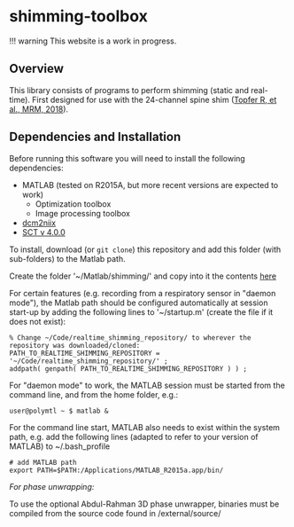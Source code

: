 # shimming-toolbox

!!! warning
    This website is a work in progress. 

## Overview

This library consists of programs to perform shimming (static and real-time).
First designed for use with the 24-channel spine shim ([Topfer R, et al., MRM,
2018](https://doi.org/10.1002/mrm.27089)).

## Dependencies and Installation

Before running this software you will need to install the following dependencies:
- MATLAB (tested on R2015A, but more recent versions are expected to work)
  - Optimization toolbox
  - Image processing toolbox
- [dcm2niix](https://github.com/rordenlab/dcm2niix#install)
- [SCT v 4.0.0](https://github.com/neuropoly/spinalcordtoolbox)

To install, download (or `git clone`) this repository and add this folder (with sub-folders) to the Matlab path.

Create the folder '~/Matlab/shimming/' and copy into it the contents [here](https://drive.google.com/open?id=15mZNpsuuNweMUO6H2iWdf5DxA4sQ_aYR)

For certain features (e.g. recording from a respiratory sensor in "daemon mode"),
the Matlab path should be configured automatically at session start-up by adding the following lines to '~/startup.m'
(create the file if it does not exist):

```
% Change ~/Code/realtime_shimming_repository/ to wherever the repository was downloaded/cloned:
PATH_TO_REALTIME_SHIMMING_REPOSITORY = '~/Code/realtime_shimming_repository/' ;
addpath( genpath( PATH_TO_REALTIME_SHIMMING_REPOSITORY ) ) ;
```

For "daemon mode" to work, the MATLAB session must be started from the command line, and from the home folder, e.g.:

```
user@polymtl ~ $ matlab &
```

For the command line start, MATLAB also needs to exist within the system path, e.g. add the following lines (adapted to refer to your version of MATLAB) to ~/.bash_profile

```
# add MATLAB path
export PATH=$PATH:/Applications/MATLAB_R2015a.app/bin/
```

*For phase unwrapping:*

To use the optional Abdul-Rahman 3D phase unwrapper, binaries must be compiled from the source code found in /external/source/

